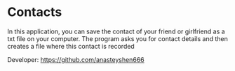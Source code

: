 # Contacts
In this application, you can save the contact of your friend or girlfriend as a txt file on your computer. The program asks you for contact details and then creates a file where this contact is recorded

Developer: https://github.com/anasteyshen666
